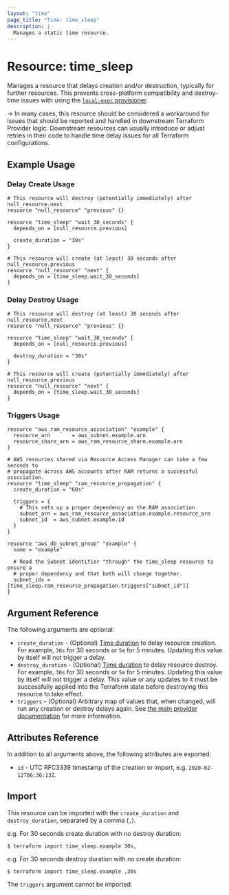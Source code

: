 ```yaml
---
layout: "time"
page_title: "Time: time_sleep"
description: |-
  Manages a static time resource.
---
```


# Resource: time_sleep

Manages a resource that delays creation and/or destruction, typically for further resources. This prevents cross-platform compatibility and destroy-time issues with using the [`local-exec` provisioner](https://www.terraform.io/docs/provisioners/local-exec.html).

-> In many cases, this resource should be considered a workaround for issues that should be reported and handled in downstream Terraform Provider logic. Downstream resources can usually introduce or adjust retries in their code to handle time delay issues for all Terraform configurations.

## Example Usage

### Delay Create Usage

```hcl
# This resource will destroy (potentially immediately) after null_resource.next
resource "null_resource" "previous" {}

resource "time_sleep" "wait_30_seconds" {
  depends_on = [null_resource.previous]

  create_duration = "30s"
}

# This resource will create (at least) 30 seconds after null_resource.previous
resource "null_resource" "next" {
  depends_on = [time_sleep.wait_30_seconds]
}
```

### Delay Destroy Usage

```hcl
# This resource will destroy (at least) 30 seconds after null_resource.next
resource "null_resource" "previous" {}

resource "time_sleep" "wait_30_seconds" {
  depends_on = [null_resource.previous]

  destroy_duration = "30s"
}

# This resource will create (potentially immediately) after null_resource.previous
resource "null_resource" "next" {
  depends_on = [time_sleep.wait_30_seconds]
}
```

### Triggers Usage

```hcl
resource "aws_ram_resource_association" "example" {
  resource_arn       = aws_subnet.example.arn
  resource_share_arn = aws_ram_resource_share.example.arn
}

# AWS resources shared via Resource Access Manager can take a few seconds to
# propagate across AWS accounts after RAM returns a successful association.
resource "time_sleep" "ram_resource_propagation" {
  create_duration = "60s"

  triggers = {
    # This sets up a proper dependency on the RAM association
    subnet_arn = aws_ram_resource_association.example.resource_arn
    subnet_id  = aws_subnet.example.id
  }
}

resource "aws_db_subnet_group" "example" {
  name = "example"

  # Read the Subnet identifier "through" the time_sleep resource to ensure a
  # proper dependency and that both will change together.
  subnet_ids = [time_sleep.ram_resource_propagation.triggers["subnet_id"]]
}
```

## Argument Reference

The following arguments are optional:

* `create_duration` - (Optional) [Time duration][1] to delay resource creation. For example, `30s` for 30 seconds or `5m` for 5 minutes. Updating this value by itself will not trigger a delay.
* `destroy_duration` - (Optional) [Time duration][1] to delay resource destroy. For example, `30s` for 30 seconds or `5m` for 5 minutes. Updating this value by itself will not trigger a delay. This value or any updates to it must be successfully applied into the Terraform state before destroying this resource to take effect.
* `triggers` - (Optional) Arbitrary map of values that, when changed, will run any creation or destroy delays again. See [the main provider documentation](../index.html) for more information.

## Attributes Reference

In addition to all arguments above, the following attributes are exported:

* `id` - UTC RFC3339 timestamp of the creation or import, e.g. `2020-02-12T06:36:13Z`.

## Import

This resource can be imported with the `create_duration` and `destroy_duration`, separated by a comma (`,`).

e.g. For 30 seconds create duration with no destroy duration:

```console
$ terraform import time_sleep.example 30s,
```

e.g. For 30 seconds destroy duration with no create duration:

```console
$ terraform import time_sleep.example ,30s
```

The `triggers` argument cannot be imported.

[1]: https://golang.org/pkg/time/#ParseDuration
